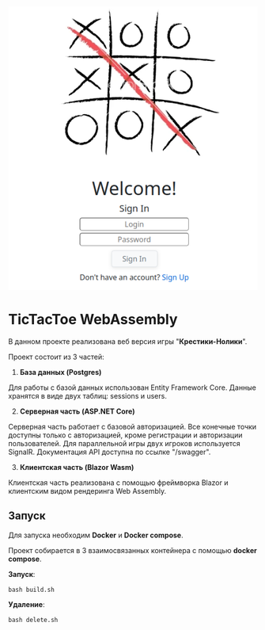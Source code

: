 ![title](title.png)

# TicTacToe WebAssembly

В данном проекте реализована веб версия игры "**Крестики-Нолики**".

Проект состоит из 3 частей:

1) **База данных (Postgres)**

Для работы с базой данных использован Entity Framework Core. Данные хранятся в виде двух таблиц: sessions и users.

2) **Серверная часть (ASP.NET Core)**

Серверная часть работает с базовой авторизацией. Все конечные точки доступны только с авторизацией, кроме регистрации и авторизации пользователей. Для параллельной игры двух игроков используется SignalR. Документация API доступна по ссылке "/swagger".

3) **Клиентская часть (Blazor Wasm)**

Клиентская часть реализована с помощью фреймворка Blazor и клиентским видом рендеринга Web Assembly.

## Запуск

Для запуска необходим **Docker** и **Docker compose**.

Проект собирается в 3 взаимосвязанных контейнера с помощью **docker compose**.

**Запуск**:

    bash build.sh 

**Удаление**:

    bash delete.sh
